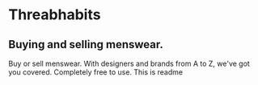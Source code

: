 # Threabhabits

## Buying and selling menswear.
Buy or sell menswear. With designers and brands from A to Z, we've got you covered. Completely free to use.
This is readme
